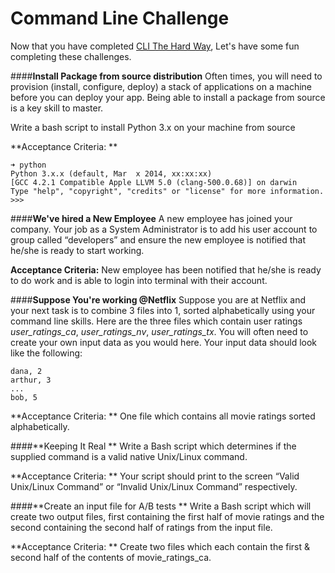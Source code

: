 Command Line Challenge
===================
Now that you have completed [CLI The Hard Way](http://cli.learncodethehardway.org/book), Let's have some fun completing these challenges.

####**Install Package from source distribution**
Often times, you will need to provision (install, configure, deploy) a stack of applications on a machine before you can deploy your app. Being able to install a package from source is a key skill to master.

Write a bash script to install Python 3.x on your machine from source

**Acceptance Criteria: **
```
➜ python
Python 3.x.x (default, Mar  x 2014, xx:xx:xx)
[GCC 4.2.1 Compatible Apple LLVM 5.0 (clang-500.0.68)] on darwin
Type "help", "copyright", "credits" or "license" for more information.
>>>
```

####**We've hired a New Employee**
A new employee has joined your company. Your job as a System Administrator is to add his user account to group called “developers” and ensure the new employee is notified that he/she is ready to start working.

**Acceptance Criteria:** 
New employee has been notified that he/she is ready to do work and is able to login into terminal with their account. 
 

####**Suppose You're working @Netflix**
Suppose you are at Netflix and your next task is to combine 3 files into 1, sorted alphabetically using your command line skills. Here are the three files which contain user ratings *user_ratings_ca*, *user_ratings_nv*, *user_ratings_tx*. You will often need to create your own input data as you would here. Your input data should look like the following:
```
dana, 2
arthur, 3
...
bob, 5

```

**Acceptance Criteria: **
One file which contains all movie ratings sorted alphabetically.
 

####**Keeping It Real **
Write a Bash script which determines if the supplied command is a valid native Unix/Linux command. 

**Acceptance Criteria: **
Your script should print to the screen “Valid Unix/Linux Command” or “Invalid Unix/Linux Command” respectively. 

####**Create an input file for A/B tests **
Write a Bash script which will create two output files, first containing the first half of movie ratings and the second containing the second half of ratings from the input file.

**Acceptance Criteria: **
Create two files which each contain the first & second half of the contents of movie_ratings_ca.

